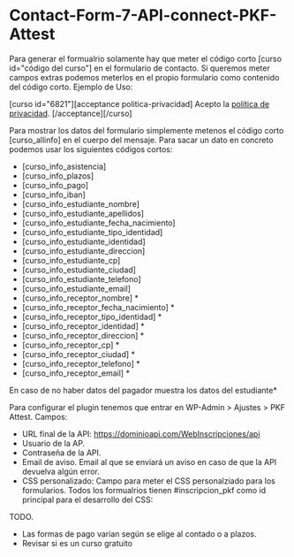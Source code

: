 # Contact-Form-7-API-connect-PKF-Attest

Para generar el formualrio solamente hay que meter el código corto [curso id="código del curso"] en el formulario de contacto. Si queremos meter campos extras podemos meterlos en el propio formulario como contenido del código corto.
Ejemplo de Uso:

[curso id="6821"][acceptance politica-privacidad] Acepto la <a href="#">política de privacidad</a>. [/acceptance][/curso]

Para mostrar los datos del formulario simplemente metenos el código corto [curso_allinfo] en el cuerpo del mensaje. Para sacar un dato en concreto podemos usar los siguientes códigos cortos:

* [curso_info_asistencia]
* [curso_info_plazos]
* [curso_info_pago]
* [curso_info_iban]
* [curso_info_estudiante_nombre]
* [curso_info_estudiante_apellidos]
* [curso_info_estudiante_fecha_nacimiento]
* [curso_info_estudiante_tipo_identidad]
* [curso_info_estudiante_identidad]
* [curso_info_estudiante_direccion]
* [curso_info_estudiante_cp]
* [curso_info_estudiante_ciudad]
* [curso_info_estudiante_telefono]
* [curso_info_estudiante_email]
* [curso_info_receptor_nombre] *
* [curso_info_receptor_fecha_nacimiento] *
* [curso_info_receptor_tipo_identidad] *
* [curso_info_receptor_identidad] *
* [curso_info_receptor_direccion] *
* [curso_info_receptor_cp] *
* [curso_info_receptor_ciudad] *
* [curso_info_receptor_telefono] *
* [curso_info_receptor_email] *

En caso de no haber datos del pagador muestra los datos del estudiante*

Para configurar el plugin tenemos que entrar en WP-Admin > Ajustes > PKF Attest. Campos:

* URL final de la API: https://dominioapi.com/WebInscripciones/api
* Usuario de la AP.
* Contraseña de la API.
* Email de aviso. Email al que se enviará un aviso en caso de que la API devuelva algún error.
* CSS personalizado: Campo para meter el CSS personalziado para los formularios. Todos los formualrios tienen #inscripcion_pkf como id principal para el desarrollo del CSS:

TODO. 
* Las formas de pago varian según se elige al contado o a plazos.
* Revisar si es un curso gratuito